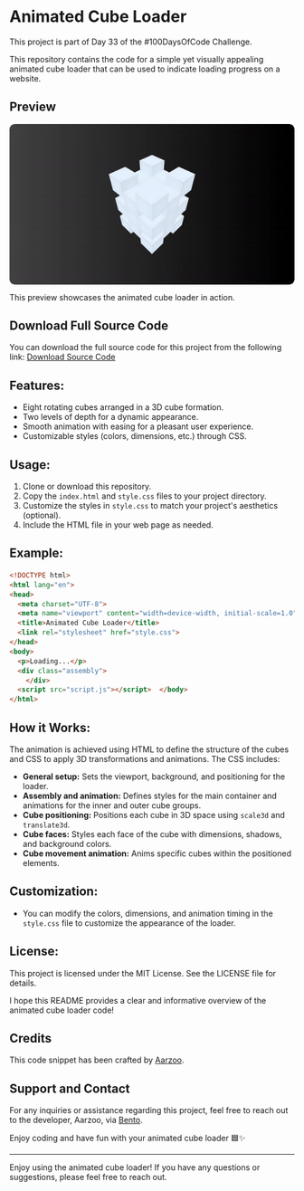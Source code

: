 # Animated Cube Loader

This project is part of Day 33 of the #100DaysOfCode Challenge.

This repository contains the code for a simple yet visually appealing animated cube loader that can be used to indicate loading progress on a website.

## Preview

<div style="display: flex; align-items: center; justify-content: center; width: 100%; border-radius: 0.6rem;">
    <img src="preview.gif" alt="preview GIF" width="100%" height="100%" style="overflow: none; border-radius: inherit;"/>
</div>

This preview showcases the animated cube loader in action.

## Download Full Source Code

You can download the full source code for this project from the following link: [Download Source Code](https://t.me/CodeWithAarzoo)

## Features:

- Eight rotating cubes arranged in a 3D cube formation.
- Two levels of depth for a dynamic appearance.
- Smooth animation with easing for a pleasant user experience.
- Customizable styles (colors, dimensions, etc.) through CSS.

## Usage:

1. Clone or download this repository.
2. Copy the `index.html` and `style.css` files to your project directory.
3. Customize the styles in `style.css` to match your project's aesthetics (optional).
4. Include the HTML file in your web page as needed.

## Example:

```html
<!DOCTYPE html>
<html lang="en">
<head>
  <meta charset="UTF-8">
  <meta name="viewport" content="width=device-width, initial-scale=1.0">
  <title>Animated Cube Loader</title>
  <link rel="stylesheet" href="style.css">
</head>
<body>
  <p>Loading...</p>
  <div class="assembly">
    </div>
  <script src="script.js"></script>  </body>
</html>
```

## How it Works:

The animation is achieved using HTML to define the structure of the cubes and CSS to apply 3D transformations and animations. The CSS includes:

- **General setup:** Sets the viewport, background, and positioning for the loader.
- **Assembly and animation:** Defines styles for the main container and animations for the inner and outer cube groups.
- **Cube positioning:** Positions each cube in 3D space using `scale3d` and `translate3d`.
- **Cube faces:** Styles each face of the cube with dimensions, shadows, and background colors.
- **Cube movement animation:** Anims specific cubes within the positioned elements.

## Customization:

- You can modify the colors, dimensions, and animation timing in the `style.css` file to customize the appearance of the loader.

## License:

This project is licensed under the MIT License. See the LICENSE file for details.

I hope this README provides a clear and informative overview of the animated cube loader code!

## Credits

This code snippet has been crafted by [Aarzoo](https://twitter.com/withaarzoo).

## Support and Contact

For any inquiries or assistance regarding this project, feel free to reach out to the developer, Aarzoo, via [Bento](https://bento.me/withaarzoo).

Enjoy coding and have fun with your animated cube loader 🟦✨

---

Enjoy using the animated cube loader! If you have any questions or suggestions, please feel free to reach out.
